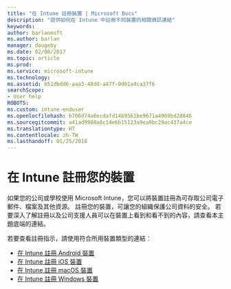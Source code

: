 ```yaml
---
title: "在 Intune 註冊裝置 | Microsoft Docs"
description: "提供如何在 Intune 中註冊不同裝置的相關資訊連結"
keywords: 
author: barlanmsft
ms.author: barlan
manager: dougeby
ms.date: 02/08/2017
ms.topic: article
ms.prod: 
ms.service: microsoft-intune
ms.technology: 
ms.assetid: b51dbdd6-aaa3-48dd-a47f-9d01a4ca37f6
searchScope:
- User help
ROBOTS: 
ms.custom: intune-enduser
ms.openlocfilehash: b706d74a0ecdafd14b9561be9671a4969bd2d846
ms.sourcegitcommit: a41ad9988a8c14e6b15123a9ea9bc29ac437a4ce
ms.translationtype: HT
ms.contentlocale: zh-TW
ms.lasthandoff: 01/25/2018
---
```

# <a name="enroll-your-device-in-intune"></a>在 Intune 註冊您的裝置

如果您的公司或學校使用 Microsoft Intune，您可以將裝置註冊為可存取公司電子郵件、檔案及其他資源。 註冊您的裝置，可讓您的組織保護公司資料的安全。 若要深入了解註冊以及公司支援人員可以在裝置上看到和看不到的內容，請查看本主題底端的連結。

若要查看註冊指示，請使用符合所用裝置類型的連結︰

- [在 Intune 註冊 Android 裝置](enroll-your-device-in-Intune-android.md)
- [在 Intune 註冊 iOS 裝置](enroll-your-device-in-intune-ios.md)
- [在 Intune 註冊 macOS 裝置](enroll-your-device-in-intune-macos.md)
- [在 Intune 註冊 Windows 裝置](enroll-your-device-in-intune-windows.md)
